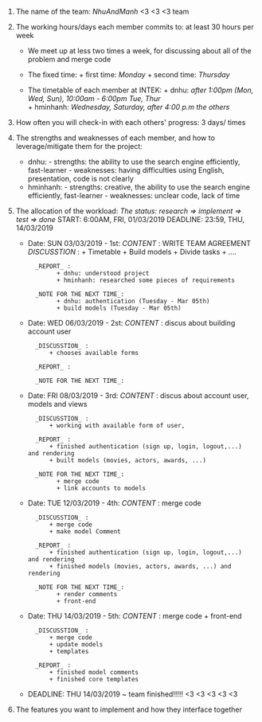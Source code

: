 1. The name of the team: *NhuAndManh* <3 <3 <3 team

2. The working hours/days each member commits to: at least 30 hours per week
      + We meet up at less two times a week, for discussing about all of the problem and merge code
      + The fixed time:
            + first time: *Monday*
            + second time: *Thursday*

      + The timetable of each member at INTEK:
            + dnhu: *after 1:00pm (Mon, Wed, Sun), 10:00am - 6:00pm Tue, Thur*   
            + hminhanh: *Wednesday, Saturday, after 4:00 p.m the others*

3. How often you will check-in with each others' progress: 3 days/ times

4. The strengths and weaknesses of each member, and how to leverage/mitigate them for the project:
      + dnhu:
              - strengths: the ability to use the search engine efficiently, fast-learner
              - weaknesses: having difficulties using English, presentation, code is not clearly
      + hminhanh:
              - strengths: creative, the ability to use the search engine efficiently, fast-learner
              - weaknesses: unclear code, lack of time

5. The allocation of the workload: *The status: research => implement => test => done*
      START: 6:00AM, FRI, 01/03/2019
      DEADLINE: 23:59, THU, 14/03/2019

      + Date: SUN 03/03/2019 - 1st:
              _CONTENT_ : WRITE TEAM AGREEMENT
              _DISCUSSTION_ :
                    + Timetable
                    + Build models
                    + Divide tasks
                    + *....*

              _REPORT_ :
                    + dnhu: understood project
                    + hminhanh: researched some pieces of requirements

              _NOTE FOR THE NEXT TIME_:
                    + dnhu: authentication (Tuesday - Mar 05th)
                    + build models (Tuesday - Mar 05th)

      + Date: WED 06/03/2019 - 2st:
              _CONTENT_ : discus about building account user

              _DISCUSSTION_ :
                  + chooses available forms

              _REPORT_ :

              _NOTE FOR THE NEXT TIME_:

      + Date: FRI 08/03/2019 - 3rd:
              _CONTENT_ : discus about account user, models and views

              _DISCUSSTION_ :
                  + working with available form of user,

              _REPORT_ :
                  + finished authentication (sign up, login, logout,...) and rendering
                  + built models (movies, actors, awards, ...)

              _NOTE FOR THE NEXT TIME_:
                    + merge code
                    + link accounts to models
                    
      + Date: TUE 12/03/2019 - 4th:
              _CONTENT_ : merge code

              _DISCUSSTION_ :
                  + merge code
                  + make model Comment

              _REPORT_ :
                  + finished authentication (sign up, login, logout,...) and rendering
                  + finished models (movies, actors, awards, ...) and rendering

              _NOTE FOR THE NEXT TIME_:
                    + render comments
                    + front-end
                    
      + Date: THU 14/03/2019 - 5th:
              _CONTENT_ : merge code + front-end

              _DISCUSSTION_ :
                  + merge code
                  + update models
                  + templates

              _REPORT_ :
                  + finished model comments
                  + finished core templates

      + DEADLINE: THU 14/03/2019 ~ team finished!!!!!
              <3 <3 <3 <3 <3

6. The features you want to implement and how they interface together                                                                                                                                                                                                                                                                                                                                                                                                                                                                                                                                                                                                                                                                                                                                                                                      